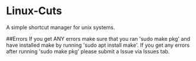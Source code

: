 # Linux-Cuts
A simple shortcut manager for unix systems.

##Errors
If you get ANY errors make sure that you ran 'sudo make pkg' and have installed make by running 'sudo apt install make'. If you get any errors after running 'sudo make pkg' please submit a Issue via Issues tab.
